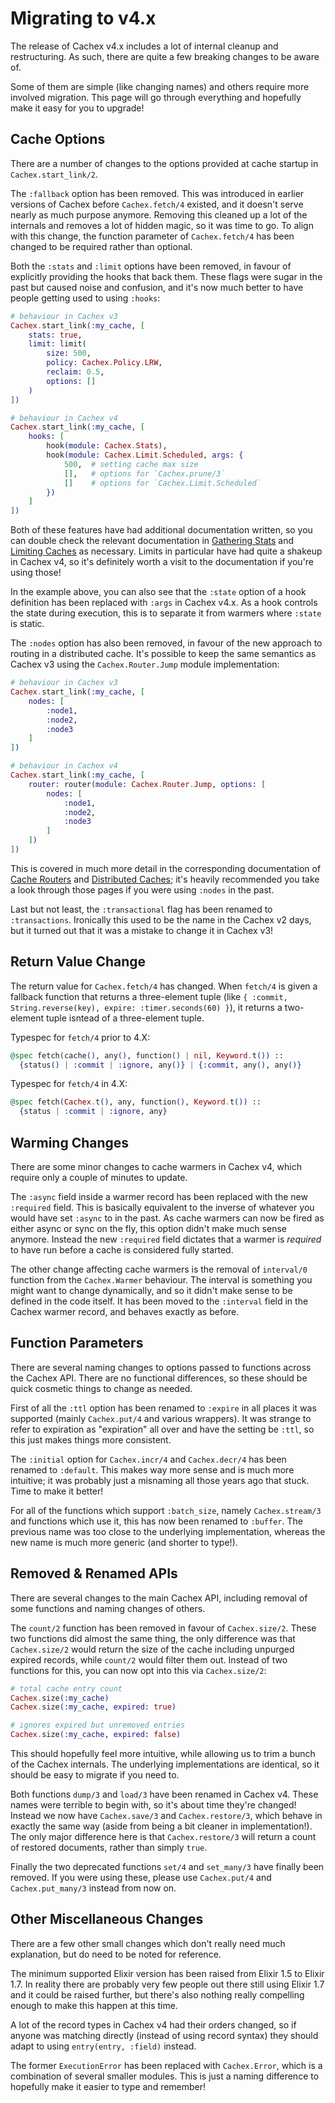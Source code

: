 # Migrating to v4.x

The release of Cachex v4.x includes a lot of internal cleanup and restructuring. As such, there are quite a few breaking changes to be aware of.

Some of them are simple (like changing names) and others require more involved migration. This page will go through everything and hopefully make it easy for you to upgrade!

## Cache Options

There are a number of changes to the options provided at cache startup in `Cachex.start_link/2`.

The `:fallback` option has been removed. This was introduced in earlier versions of Cachex before `Cachex.fetch/4` existed, and it doesn't serve nearly as much purpose anymore. Removing this cleaned up a lot of the internals and removes a lot of hidden magic, so it was time to go. To align with this change, the function parameter of `Cachex.fetch/4` has been changed to be required rather than optional.

Both the `:stats` and `:limit` options have been removed, in favour of explicitly providing the hooks that back them. These flags were sugar in the past but caused noise and confusion, and it's now much better to have people getting used to using `:hooks`:

```elixir
# behaviour in Cachex v3
Cachex.start_link(:my_cache, [
    stats: true,
    limit: limit(
        size: 500,
        policy: Cachex.Policy.LRW,
        reclaim: 0.5,
        options: []
    )
])

# behaviour in Cachex v4
Cachex.start_link(:my_cache, [
    hooks: [
        hook(module: Cachex.Stats),
        hook(module: Cachex.Limit.Scheduled, args: {
            500,  # setting cache max size
            [],   # options for `Cachex.prune/3`
            []    # options for `Cachex.Limit.Scheduled`
        })
    ]
])
```

Both of these features have had additional documentation written, so you can double check the relevant documentation in [Gathering Stats](../management/stats-gathering.md) and [Limiting Caches](../management/limiting-caches.md) as necessary. Limits in particular have had quite a shakeup in Cachex v4, so it's definitely worth a visit to the documentation if you're using those!

In the example above, you can also see that the `:state` option of a hook definition has been replaced with `:args` in Cachex v4.x. As a hook controls the state during execution, this is to separate it from warmers where `:state` is static.

The `:nodes` option has also been removed, in favour of the new approach to routing in a distributed cache. It's possible to keep the same semantics as Cachex v3 using the `Cachex.Router.Jump` module implementation:

```elixir
# behaviour in Cachex v3
Cachex.start_link(:my_cache, [
    nodes: [
        :node1,
        :node2,
        :node3
    ]
])

# behaviour in Cachex v4
Cachex.start_link(:my_cache, [
    router: router(module: Cachex.Router.Jump, options: [
        nodes: [
            :node1,
            :node2,
            :node3
        ]
    ])
])
```

This is covered in much more detail in the corresponding documentation of [Cache Routers](../routing/cache-routers.md) and [Distributed Caches](../routing/distributed-caches.md); it's heavily recommended you take a look through those pages if you were using `:nodes` in the past.

Last but not least, the `:transactional` flag has been renamed to `:transactions`. Ironically this used to be the name in the Cachex v2 days, but it turned out that it was a mistake to change it in Cachex v3!

## Return Value Change

The return value for `Cachex.fetch/4` has changed. When `fetch/4` is given a fallback function that returns a three-element tuple 
(like `{ :commit, String.reverse(key), expire: :timer.seconds(60) }`), it returns a two-element tuple isntead of a three-element tuple.

Typespec for `fetch/4` prior to 4.X:

```elixir
@spec fetch(cache(), any(), function() | nil, Keyword.t()) ::
  {status() | :commit | :ignore, any()} | {:commit, any(), any()}
```

Typespec for `fetch/4` in 4.X:

```elixir
@spec fetch(Cachex.t(), any, function(), Keyword.t()) ::
  {status | :commit | :ignore, any}
```

## Warming Changes

There are some minor changes to cache warmers in Cachex v4, which require only a couple of minutes to update.

The `:async` field inside a warmer record has been replaced with the new `:required` field. This is basically equivalent to the inverse of whatever you would have set `:async` to in the past. As cache warmers can now be fired as either async or sync on the fly, this option didn't make much sense anymore. Instead the new `:required` field dictates that a warmer is _required_ to have run before a cache is considered fully started.

The other change affecting cache warmers is the removal of `interval/0` function from the `Cachex.Warmer` behaviour. The interval is something you might want to change dynamically, and so it didn't make sense to be defined in the code itself. It has been moved to the `:interval` field in the Cachex warmer record, and behaves exactly as before.

## Function Parameters

There are several naming changes to options passed to functions across the Cachex API. There are no functional differences, so these should be quick cosmetic things to change as needed.

First of all the `:ttl` option has been renamed to `:expire` in all places it was supported (mainly `Cachex.put/4` and various wrappers). It was strange to refer to expiration as "expiration" all over and have the setting be `:ttl`, so this just makes things more consistent.

The `:initial` option for `Cachex.incr/4` and `Cachex.decr/4` has been renamed to `:default`. This makes way more sense and is much more intuitive; it was probably just a misnaming all those years ago that stuck. Time to make it better!

For all of the functions which support `:batch_size`, namely `Cachex.stream/3` and functions which use it, this has now been renamed to `:buffer`. The previous name was too close to the underlying implementation, whereas the new name is much more generic (and shorter to type!).

## Removed & Renamed APIs

There are several changes to the main Cachex API, including removal of some functions and naming changes of others.

The `count/2` function has been removed in favour of `Cachex.size/2`. These two functions did almost the same thing, the only difference was that `Cachex.size/2` would return the size of the cache including unpurged expired records, while `count/2` would filter them out. Instead of two functions for this, you can now opt into this via `Cachex.size/2`:

```elixir
# total cache entry count
Cachex.size(:my_cache)
Cachex.size(:my_cache, expired: true)

# ignores expired but unremoved entries
Cachex.size(:my_cache, expired: false)
```

This should hopefully feel more intuitive, while allowing us to trim a bunch of the Cachex internals. The underlying implementations are identical, so it should be easy to migrate if you need to.

Both functions `dump/3` and `load/3` have been renamed in Cachex v4. These names were terrible to begin with, so it's about time they're changed! Instead we now have `Cachex.save/3` and `Cachex.restore/3`, which behave in exactly the same way (aside from being a bit cleaner in implementation!). The only major difference here is that `Cachex.restore/3` will return a count of restored documents, rather than simply `true`.

Finally the two deprecated functions `set/4` and `set_many/3` have finally been removed. If you were using these, please use `Cachex.put/4` and `Cachex.put_many/3` instead from now on.

## Other Miscellaneous Changes

There are a few other small changes which don't really need much explanation, but do need to be noted for reference.

The minimum supported Elixir version has been raised from Elixir 1.5 to Elixir 1.7. In reality there are probably very few people out there still using Elixir 1.7 and it could be raised further, but there's also nothing really compelling enough to make this happen at this time.

A lot of the record types in Cachex v4 had their orders changed, so if anyone was matching directly (instead of using record syntax) they should adapt to using `entry(entry, :field)` instead.

The former `ExecutionError` has been replaced with `Cachex.Error`, which is a combination of several smaller modules. This is just a naming difference to hopefully make it easier to type and remember!
